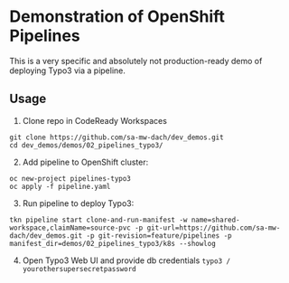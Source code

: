 # Demonstration of OpenShift Pipelines
This is a very specific and absolutely not production-ready demo of deploying Typo3 via a pipeline.

## Usage
1) Clone repo in CodeReady Workspaces
```
git clone https://github.com/sa-mw-dach/dev_demos.git
cd dev_demos/demos/02_pipelines_typo3/
```

2) Add pipeline to OpenShift cluster:
```
oc new-project pipelines-typo3
oc apply -f pipeline.yaml
```

3) Run pipeline to deploy Typo3:
```
tkn pipeline start clone-and-run-manifest -w name=shared-workspace,claimName=source-pvc -p git-url=https://github.com/sa-mw-dach/dev_demos.git -p git-revision=feature/pipelines -p manifest_dir=demos/02_pipelines_typo3/k8s --showlog
```

4) Open Typo3 Web UI and provide db credentials `typo3 / yourothersupersecretpassword`
